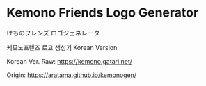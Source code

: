 # Kemono Friends Logo Generator

けものフレンズ ロゴジェネレータ

케모노프렌즈 로고 생성기 Korean Version


Korean Ver. Raw: https://kemono.gatari.net/

Origin: https://aratama.github.io/kemonogen/
